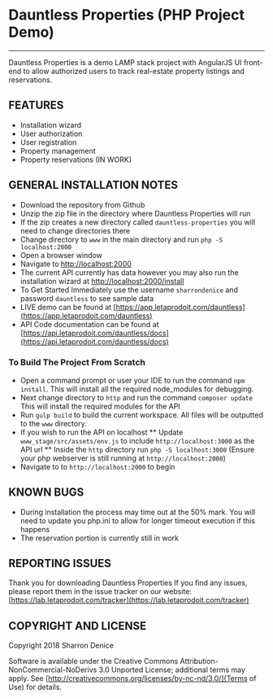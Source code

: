 # Dauntless Properties (PHP Project Demo)
-------
Dauntless Properties is a demo LAMP stack project with AngularJS UI front-end to allow authorized users to track real-estate property listings and reservations.

## FEATURES

* Installation wizard
* User authorization
* User registration
* Property management
* Property reservations (IN WORK)

## GENERAL INSTALLATION NOTES

* Download the repository from Github
* Unzip the zip file in the directory where Dauntless Properties will run
* If the zip creates a new directory called `dauntless-properties` you will need to change directories there
* Change directory to `www` in the main directory and run `php -S localhost:2000`
* Open a browser window
* Navigate to [http://localhost:2000](http://localhost:2000)
* The current API currently has data however you may also run the installation wizard at [http://localhost:2000/install](http://localhost:2000/install)
* To Get Started Immediately use the username `sharrondenice` and password `dauntless` to see sample data
* LIVE demo can be found at [https://app.letaprodoit.com/dauntless](https://app.letaprodoit.com/dauntless)
* API Code documentation can be found at [https://api.letaprodoit.com/dauntless/docs](https://api.letaprodoit.com/dauntless/docs)

### To Build The Project From Scratch

* Open a command prompt or user your IDE to run the command `npm install`. This will install all the required node_modules for debugging.
* Next change directory to `http` and run the command `composer update` This will install the required modules for the API
* Run `gulp build` to build the current workspace. All files will be outputted to the `www` directory.
* If you wish to run the API on localhost
** Update `www_stage/src/assets/env.js` to include `http://localhost:3000` as the API url
** Inside the `http` directory run `php -S localhost:3000` (Ensure your php webserver is still running at `http://localhost:2000`)
* Navigate to to `http://localhost:2000` to begin 


## KNOWN BUGS

* During installation the process may time out at the 50% mark. You will need to update you php.ini to allow for longer timeout execution if this happens
* The reservation portion is currently still in work

## REPORTING ISSUES

Thank you for downloading Dauntless Properties
If you find any issues, please report them in the issue tracker on our website:
[https://lab.letaprodoit.com/tracker](https://lab.letaprodoit.com/tracker)

## COPYRIGHT AND LICENSE

Copyright 2018 Sharron Denice

Software is available under the Creative Commons Attribution-NonCommercial-NoDerivs 3.0 Unported License; additional terms may apply. See [http://creativecommons.org/licenses/by-nc-nd/3.0/](Terms of Use) for details.
